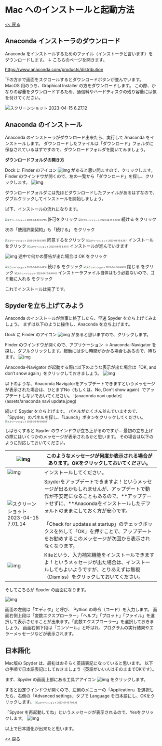 # Mac へのインストールと起動方法

[<< 戻る](../)

## Anaconda インストーラのダウンロード

Anaconda をインストールするためのファイル（インストーラと言います）をダウンロードします。
↓ こちらのページを開きます。

https://www.anaconda.com/products/distribution

下の方まで画面をスクロールするとダウンロードボタンが並んでいます。
MacOS 用のうち、Graphical Installer の方をダウンロードします。
この際、かなりの容量をダウンロードするため、通信料やハードディスクの残り容量には気を付けてください。

![スクリーンショット 2023-04-15 6.27.12](assets/6.27.12-1507820.png)



## Anaconda のインストール

Anaconda のインストーラがダウンロード出来たら、実行して Anaconda をインストールします。
ダウンロードしたファイルは「ダウンロード」フォルダに保存されているはずですので、ダウンロードフォルダを開いてみましょう。


**ダウンロードフォルダの開き方**

Dock に Finder のアイコン ![img](assets/image7.png) があると思い間ますので、クリックします。  Finder のウインドウが開くので、左の一覧から「ダウンロード」を探し、クリックします。 ![img](assets/image2.png) 



ダウンロードフォルダには先ほどダウンロードしたファイルがあるはずなので、ダブルクリックしてインストールを開始しましょう。

以下、インストールの流れになります。



<img src="assets/6.37.55.png" alt="スクリーンショット 2023-04-15 6.37.55" style="zoom:50%;" />
許可をクリック



<img src="assets/6.37.00.png" alt="スクリーンショット 2023-04-15 6.37.00" style="zoom:50%;" />
続ける をクリック

次の「使用許諾契約」も「続ける」 をクリック

<img src="assets/6.39.11.png" alt="スクリーンショット 2023-04-15 6.39.11" style="zoom:50%;" />
同意するをクリック



<img src="assets/6.39.11-1508484.png" alt="スクリーンショット 2023-04-15 6.39.11" style="zoom:50%;" />
インストール をクリック



<img src="assets/6.41.51.png" alt="スクリーンショット 2023-04-15 6.41.51" style="zoom:50%;" />
インストールが進んでいきます



![img](assets/image4.png)
途中で何かの警告が出た場合は OK をクリック



<img src="assets/6.48.16.png" alt="スクリーンショット 2023-04-15 6.48.16" style="zoom:50%;" />
続ける をクリック

<img src="assets/6.49.05.png" alt="スクリーンショット 2023-04-15 6.49.05" style="zoom:50%;" />
閉じる をクリック

<img src="assets/6.49.42.png" alt="スクリーンショット 2023-04-15 6.49.42" style="zoom:50%;" />
インストーラファイル自体はもう必要ないので、ゴミ箱に入れる をクリック




これでインストールは完了です。



## Spyderを立ち上げてみよう


Anaconda のインストールが無事に終了したら、早速 Spyder を立ち上げてみましょう。
まずは以下のように操作し、Anaconda を立ち上げます。

Dock に Finder のアイコン ![img](assets/image7.png) があると思いますので、クリックします。

Finder のウインドウが開くので、アプリケーション → Anaconda-Navigator を探し、ダブルクリックします。起動には少し時間がかかる場合もあるので、待ちます。
![img](assets/image6.png)



Anaconda-Navigator が起動する際に以下のような表示が出た場合は「OK, and don’t show again」をクリックしておきましょう。
![img](assets/image1.png)



以下のような、Anaconda Navigatorをアップデートできますというメッセージが表示された場合は、ひとまずNo（もしくは、No, Don't show again）でアップデートしないでおいてください。
![anaconda navi update](assets/anaconda navi update.jpeg)



続いて Spyder を立ち上げます。
パネルがたくさん並んでいますので、「Spyder」のパネルを探し、「Launch」ボタンをクリックしてください。
<img src="assets/6.56.03.png" alt="スクリーンショット 2023-04-15 6.56.03" style="zoom:50%;" />



しばらくすると Spyder のウインドウが立ち上がるのですが… 最初の立ち上げの際にはいくつかのメッセージが表示されるかと思います。
その場合は以下のように対応しておいてください。

| ![img](assets/image18.png)                                   | このようなメッセージが何度か表示される場合があります。OKをクリックしておいてください。 |
| ------------------------------------------------------------ | ------------------------------------------------------------ |
| ![img](assets/image21.png)                                   | インストールしてください。                                   |
| ![スクリーンショット 2023-04-15 7.01.14](assets/7.01.14.png) | Spyderをアップデートできますよ！というメッセージが出るかもしれませんが、アップデートで動作が不安定になることもあるので、**アップデートせずに、**Anacondaをインストールしたデフォルトのままにしておく方が安心です。<br /><br />「Check for updates at startup」のチェックボックスを外して「OK」を押すことで、アップデートをお勧めするこのメッセージが次回から表示されなくなります。 |
| ![img](assets/image8.png)                                    | Kiteという、入力補完機能をインストールできますよ！というメッセージが出た場合は、インストールしてもよいようですが、とりあえずは無視（Dismiss）をクリックしておいてください。 |



そしてこちらが Spyder の画面になります。

![img](assets/image22.png)

画面の左側は「エディタ」と呼び、 Python の命令（コード）を入力します。
画面右側上段は「変数エクスプローラー」「ヘルプ」「プロット」「ファイル」を選択して表示させることが出来ます。「変数エクスプローラー」を選択しておきましょう。
画面右側下段は「コンソール」と呼ばれ、プログラムの実行結果やエラーメッセージなどが表示されます。



## 日本語化

Mac版の Spyder は、最初はおそらく英語表記になっていると思います。
以下の手順で日本語表記にしておきましょう（英語がいい人はそのままでOKです）。


まず、Spyder の画面上部にある工具アアイコン ![img](assets/image9.png) をクリックします。

すると設定ウインドウが開くので、左側のメニューの「Application」を選択したら、右側の「Advanced settings」タブで Language を日本語にし、OKをクリックします。
<img src="assets/7.05.36.png" alt="スクリーンショット 2023-04-15 7.05.36" style="zoom:50%;" />



「Spyder を再起動してね」というメッセージが表示されるので、Yesをクリックします。
![img](assets/image15.png)


以上で日本語化が出来たと思います。



[<< 戻る](../)